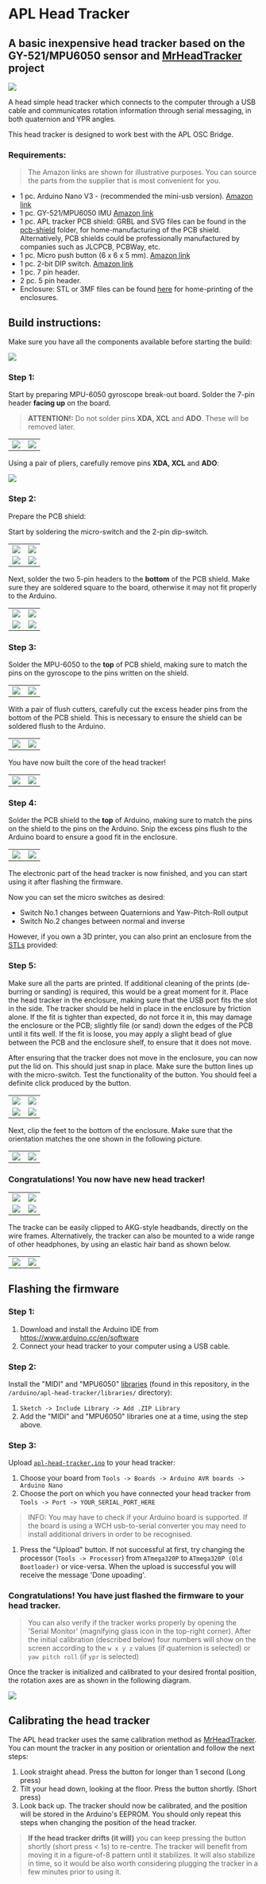 # APL Head Tracker

## A basic inexpensive head tracker based on the GY-521/MPU6050 sensor and [MrHeadTracker](https://git.iem.at/DIY/MrHeadTracker) project 

![](/img/assembly/IMG20230302120457.jpg)

A head simple head tracker which connects to the computer through a USB cable and communicates rotation information through serial messaging, in both quaternion and YPR angles.

This head tracker is designed to work best with the APL OSC Bridge. 

### Requirements:

> The Amazon links are shown for illustrative purposes. You can source the parts from the supplier that is most convenient for you.

- 1 pc. Arduino Nano V3 - (recommended the mini-usb version). [Amazon link](https://www.amazon.co.uk/ELEGOO-ATmega-Nano328P-compatible-offical/dp/B072BMYZ18/ref=sr_1_22?crid=2IJC8ETMX89AO&keywords=arduino+nano&qid=1677778174&sprefix=arduino+nano%2Caps%2C206&sr=8-22)
- 1 pc. GY-521/MPU6050 IMU [Amazon link](https://www.amazon.co.uk/AZDelivery-MPU-6050-Gyroscope-Accelerometer-Arduino/dp/B07N2ZL34Z/ref=sr_1_3?keywords=mpu6050&qid=1677778395&sprefix=mpu%2Caps%2C108&sr=8-3)
- 1 pc. APL tracker PCB shield: GRBL and SVG files can be found in the [pcb-shield](/pcb-shield/) folder, for home-manufacturing of the PCB shield. Alternatively, PCB shields could be professionally manufactured by companies such as JLCPCB, PCBWay, etc. 
- 1 pc. Micro push button (6 x 6 x 5 mm). [Amazon link](https://www.amazon.co.uk/Youmile-100-Pack-Miniature-Momentary-Tactile-6-x-5-mm/dp/B07Q1BXV7T/ref=sr_1_18?crid=3PPDKX6X536ED&keywords=micro+push+button+6x6x5&qid=1677777592&sprefix=micro+push+button+6x6x5%2Caps%2C184&sr=8-18)
- 1 pc. 2-bit DIP switch. [Amazon link](https://www.amazon.co.uk/sourcing-map-Horizontal-Positions-Breadboards/dp/B07MH6W9QD/ref=sr_1_40?crid=O4T65300S4ND&keywords=2+bit+dip+switch&qid=1677777733&sprefix=2+bit+dip+switch%2Caps%2C89&sr=8-40)
- 1 pc. 7 pin header.
- 2 pc. 5 pin header.
- Enclosure: STL or 3MF files can be found [here](enclosure/) for home-printing of the enclosures. 


## Build instructions:

Make sure you have all the components available before starting the build:

![](/img/assembly/IMG20230302111447.jpg)

### **Step 1:**

Start by preparing MPU-6050 gyroscope break-out board. Solder the 7-pin header **facing up** on the board. 

>**ATTENTION!:** Do not solder pins **XDA, XCL** and **ADO**. These will be removed later. 

| | |
|-|-|
|![](/img/assembly/IMG20230302112008.jpg)|![](/img/assembly/IMG20230302112333.jpg)|

Using a pair of pliers, carefully remove pins **XDA, XCL** and **ADO**:

![](/img/assembly/IMG20230302112444.jpg)

### **Step 2:**

Prepare the PCB shield: 

Start by soldering the micro-switch and the 2-pin dip-switch. 

| | |
|-|-|
|![](/img/assembly/IMG20230302112716.jpg)|![](/img/assembly/IMG20230302112859.jpg)
|![](/img/assembly/IMG20230302113020.jpg)|![](/img/assembly/IMG20230302113227.jpg)

Next, solder the two 5-pin headers to the **bottom** of the PCB shield. Make sure they are soldered square to the board, otherwise it may not fit properly to the Arduino. 

| | |
|-|-|
|![](/img/assembly/IMG20230302114008.jpg)|![](/img/assembly/IMG20230302114251.jpg)
|![](/img/assembly/IMG20230302114322.jpg)|![](/img/assembly/IMG20230302114549.jpg)

### **Step 3:**

Solder the MPU-6050 to the **top** of PCB shield, making sure to match the pins on the gyroscope to the pins written on the shield. 

| | |
|-|-|
|![](/img/assembly/IMG20230302114725.jpg)|![](/img/assembly/IMG20230302114739.jpg)

With a pair of flush cutters, carefully cut the excess header pins from the bottom of the PCB shield. This is necessary to ensure the shield can be soldered flush to the Arduino. 

| | |
|-|-|
|![](/img/assembly/IMG20230302114921.jpg)|![](/img/assembly/IMG20230302115041.jpg)

You have now built the core of the head tracker!

| | |
|-|-|
|![](/img/assembly/IMG20230302115259.jpg)|![](/img/assembly/IMG20230302115318.jpg)

### **Step 4:**

Solder the PCB shield to the **top** of Arduino, making sure to match the pins on the shield to the pins on the Arduino. Snip the excess pins flush to the Arduino board to ensure a good fit in the enclosure. 

| | |
|-|-|
|![](/img/assembly/IMG20230302115559.jpg)|![](/img/assembly/IMG20230302115631.jpg)

The electronic part of the head tracker is now finished, and you can start using it after flashing the firmware.

Now you can set the micro switches as desired: 

- Switch No.1 changes between Quaternions and Yaw-Pitch-Roll output
- Switch No.2 changes between normal and inverse 

However, if you own a 3D printer, you can also print an enclosure from the [STLs](/enclosure/) provided:

### **Step 5:**

Make sure all the parts are printed. If additional cleaning of the prints (de-burring or sanding) is required, this would be a great moment for it. Place the head tracker in the enclosure, making sure that the USB port fits the slot in the side. The tracker should be held in place in the enclosure by friction alone. If the fit is tighter than expected, do not force it in, this may damage the enclosure or the PCB; slightly file (or sand) down the edges of the PCB until it fits well. If the fit is loose, you may apply a slight bead of glue between the PCB and the enclosure shelf, to ensure that it does not move.

After ensuring that the tracker does not move in the enclosure, you can now put the lid on. This should just snap in place. Make sure the button lines up with the micro-switch. Test the functionality of the button. You should feel a definite click produced by the button. 

| | |
|-|-|
|![](/img/assembly/IMG20230302115904.jpg)|![](/img/assembly/IMG20230302115955.jpg)
|![](/img/assembly/IMG20230302120017.jpg)|![](/img/assembly/IMG20230302120110.jpg)

Next, clip the feet to the bottom of the enclosure. Make sure that the orientation matches the one shown in the following picture.

| | |
|-|-|
|![](/img/assembly/IMG20230302120253.jpg)|![](/img/assembly/IMG20230302120305.jpg)

### **Congratulations!** You now have new head tracker! 

| | |
|-|-|
|![](/img/assembly/IMG20230302120315.jpg)|![](/img/assembly/IMG20230302120328.jpg)
|![](/img/assembly/IMG20230302120356.jpg)|![](/img/assembly/IMG20230302120457.jpg)

The tracke can be easily clipped to AKG-style headbands, directly on the wire frames. Alternatively, the tracker can also be mounted to a wide range of other headphones, by using an elastic hair band as shown below. 

| | |
|-|-|
|![](/img/assembly/IMG20230302120718.jpg)| ![](/img/assembly/IMG20230302120756.jpg)

## Flashing the firmware

### **Step 1:**

1. Download and install the Arduino IDE from https://www.arduino.cc/en/software
2. Connect your head tracker to your computer using a USB cable.

### **Step 2:**

Install the "MIDI" and "MPU6050" [libraries](/arduino/apl-head-tracker/libraries/) (found in this repository, in the `/arduino/apl-head-tracker/libraries/` directory):
  
  1. `Sketch -> Include Library -> Add .ZIP Library`
  2. Add the "MIDI" and "MPU6050" libraries one at a time, using the step above. 

### **Step 3:**

Upload [`apl-head-tracker.ino`](arduino/apl-head-tracker/apl-head-tracker.ino) to your head tracker:

1. Choose your board from `Tools -> Boards -> Arduino AVR boards -> Arduino Nano`
2. Choose the port on which you have connected your head tracker from `Tools -> Port -> YOUR_SERIAL_PORT_HERE`

> INFO: You may have to check if your Arduino board is supported. If the board is using a WCH usb-to-serial converter you may need to install additional drivers in order to be recognised.

1. Press the "Upload" button. If not successful at first, try changing the processor (`Tools -> Processor`) from `ATmega320P` to `ATmega320P (Old Bootloader)` or vice-versa. When the upload is successful you will receive the message 'Done upoading'. 


### Congratulations! You have just flashed the firmware to your head tracker. 

>  You can also verify if the tracker works properly by opening the 'Serial Monitor' (magnifying glass icon in the top-right corner). After the initial calibration (described below) four numbers will show on the screen according to the `w x y z` values (if quaternion is selected) or `yaw pitch roll` (if `ypr` is selected)

Once the tracker is initialized and calibrated to your desired frontal position, the rotation axes are as shown in the following diagram. 

![](img/tracker-axes.png)

## Calibrating the head tracker

The APL head tracker uses the same calibration method as [MrHeadTracker](https://git.iem.at/DIY/MrHeadTracker). You can mount the tracker in any position or orientation and follow the next steps:

1. Look straight ahead. Press the button for longer than 1 second (Long press)
2. Tilt your head down, looking at the floor. Press the button shortly. (Short press)
3. Look back up. The tracker should now be calibrated, and the position will be stored in the Arduino's EEPROM. You should only repeat this steps when changing the position of the head tracker. 

> **If the head tracker drifts (it will)** you can keep pressing the button shortly (short press < 1s) to re-centre. The tracker will benefit from moving it in a figure-of-8 pattern until it stabilizes. It will also stabilize in time, so it would be also worth considering plugging the tracker in a few minutes prior to using it. 
